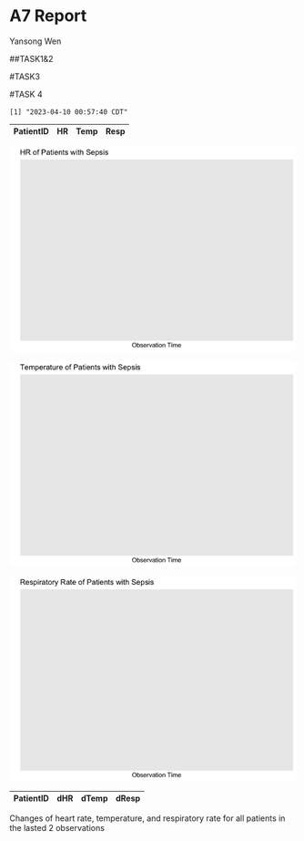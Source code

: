 A7 Report
================
Yansong Wen

\##TASK1&2

\#TASK3

\#TASK 4

    [1] "2023-04-10 00:57:40 CDT"

| PatientID |  HR | Temp | Resp |
|:----------|----:|-----:|-----:|

![](README_files/figure-commonmark/unnamed-chunk-4-1.png)

![](README_files/figure-commonmark/unnamed-chunk-4-2.png)

![](README_files/figure-commonmark/unnamed-chunk-4-3.png)

| PatientID | dHR | dTemp | dResp |
|:----------|----:|------:|------:|

Changes of heart rate, temperature, and respiratory rate for all
patients in the lasted 2 observations
